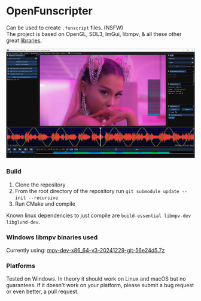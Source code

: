 # OpenFunscripter
Can be used to create `.funscript` files. (NSFW)  
The project is based on OpenGL, SDL3, ImGui, libmpv, & all these other great [libraries](/3rdParty/).

![OpenFunscripter Screenshot](/docs/images/OpenFunscripter.jpg)

### Build
1. Clone the repository 
2. From the root directory of the repository run `git submodule update --init --recursive`
3. Run CMake and compile

Known linux dependencies to just compile are `build-essential libmpv-dev libglvnd-dev`.  

### Windows libmpv binaries used
Currently using: [mpv-dev-x86_64-v3-20241229-git-56e24d5.7z](https://sourceforge.net/projects/mpv-player-windows/files/libmpv/)

### Platforms
Tested on Windows. 
In theory it should work on Linux and macOS but no guarantees.
If it doesn't work on your platform, please submit a bug request or even better, a pull request. 

